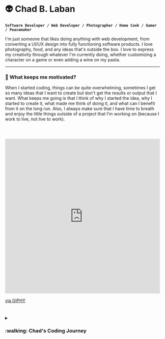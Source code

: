 # :alien: Chad B. Laban

**`Software Developer / Web Developer / Photographer / Home Cook / Gamer / Peacemaker`**

I'm just someone that likes doing anything with web development, from converting a UI/UX design into fully functioning software products. I love photography, food, and any ideas that's outside the box. I love to express my creativity through whatever I'm currently doing, whether customizing a character on a game or even adding a wine on my pasta.

---

### :space_invader: What keeps me motivated?

When I started coding, things can be quite overwhelming, sometimes I get so many ideas that I want to create but don't get the results or output that I want. What keeps me going is that I think of why I started the idea, why I started to create it, what made me think of doing it, and what can I benefit from it on the long run. Also, I always make sure that I have time to breath and enjoy the little things outside of a project that I'm working on (because I work to live, not live to work).
<br />
<br />

#

<div style="width:100%;height:0;padding-bottom:100%;position:relative;"><iframe src="https://giphy.com/embed/CuuSHzuc0O166MRfjt" width="100%" height="100%" style="position:absolute" frameBorder="0" class="giphy-embed" allowFullScreen></iframe></div><p><a href="https://giphy.com/gifs/pudgypenguins-pudgy-penguin-penguins-CuuSHzuc0O166MRfjt">via GIPHY</a></p>

#

<details>
 <summary><h3>:walking: Chad's Coding Journey</h3></summary>
   I started studying for a medical degree during my time at the university and had a computer subject that really peaked my interest and was challenging for me in a good way. I shifted my study from a medical degree to Information Technology, it was fun and at the same time challenging for me. I landed my first tech job on my hometown as an analyst then transition to a software developer role, from then on I felt compelled to create or know more about web development, I then started to shift into a front-end developer role on another company as a warm up for me to test the waters. Just a few months I already realized that I like what I'm doing and that I'm always open to new things whether it's about front-end development or back-end development, even though it can be a bit tough especially if you're new to a technology, but it just becomes a part of what you already know because some concepts are just similar to what you already have or have done.
 
<!--
**chadlaban/chadlaban** is a ✨ _special_ ✨ repository because its `README.md` (this file) appears on your GitHub profile.

Here are some ideas to get you started:

- 🔭 I’m currently working on ...
- 🌱 I’m currently learning ...
- 👯 I’m looking to collaborate on ...
- 🤔 I’m looking for help with ...
- 💬 Ask me about ...
- 📫 How to reach me: ...
- 😄 Pronouns: ...
- ⚡ Fun fact: ...
-->
